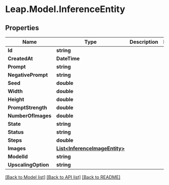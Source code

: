 # Leap.Model.InferenceEntity

## Properties

Name | Type | Description | Notes
------------ | ------------- | ------------- | -------------
**Id** | **string** |  | 
**CreatedAt** | **DateTime** |  | 
**Prompt** | **string** |  | 
**NegativePrompt** | **string** |  | 
**Seed** | **double** |  | 
**Width** | **double** |  | 
**Height** | **double** |  | 
**PromptStrength** | **double** |  | 
**NumberOfImages** | **double** |  | 
**State** | **string** |  | 
**Status** | **string** |  | 
**Steps** | **double** |  | 
**Images** | [**List&lt;InferenceImageEntity&gt;**](InferenceImageEntity.md) |  | 
**ModelId** | **string** |  | 
**UpscalingOption** | **string** |  | 

[[Back to Model list]](../README.md#documentation-for-models) [[Back to API list]](../README.md#documentation-for-api-endpoints) [[Back to README]](../README.md)

